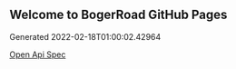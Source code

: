 ## Welcome to BogerRoad GitHub Pages

Generated 2022-02-18T01:00:02.42964

[Open Api Spec](./openapi.yaml)
